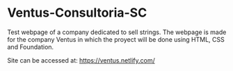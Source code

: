 # Ventus-Consultoria-SC
Test webpage of a company dedicated to sell strings.
The webpage is made for the company Ventus in which the proyect will be done using HTML, CSS and Foundation.

Site can be accessed at: https://ventus.netlify.com/
